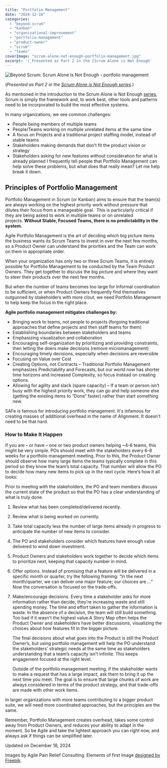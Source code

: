 ```yaml
---
title: "Portfolio Management"
date: "2024-12-18"
categories: 
  - "beyond-scrum"
  - "kanban"
  - "organizational-improvement"
  - "portfolio-management"
  - "product-owner"
  - "scrum"
  - "teams"
coverImage: "scrum-alone-not-enough-portfolio-management.jpg"
excerpt: '(_Presented as Part 2 in the [Scrum Alone is Not Enough'
---
```


![Beyond Scrum: Scrum Alone Is Not Enough - portfolio management](src/content/blog/portfolio-management/images/scrum-alone-not-enough-portfolio-management.jpg)

(_Presented as Part 2 in the [Scrum Alone is Not Enough series](/blog/scrum-alone-is-not-enough)._)

As mentioned in the introduction to the Scrum Alone is Not Enough [series](/blog/scrum-alone-is-not-enough), Scrum is simply the framework and, to work best, other tools and patterns need to be incorporated to build the most effective systems.

In many organizations, we see common challenges:

- People being members of multiple teams
- People/Teams working on multiple unrelated items at the same time
- A focus on Projects and a traditional project staffing model, instead of stable teams
- Stakeholders making demands that don't fit the product vision or strategy
- Stakeholders asking for new features without consideration for what is already planned I frequently tell people that Portfolio Management can help solve these problems, but what does that really mean? Let me help break it down.

## Principles of Portfolio Management

Portfolio Management in Scrum (or Kanban) aims to ensure that the team(s) are always working on the highest priority work without pressure that dilutes their focus from a manageable goal.  This is particularly critical if they are being asked to work in multiple teams or on unrelated projects. **Without Stable, Focused Teams, there is no predictability in the system.** 

Agile Portfolio Management is the art of deciding which big picture items the business wants its Scrum Teams to invest in over the next few months, so a Product Owner can understand the priorities and the Team can work on them in appropriate order.

When your organization has only two or three Scrum Teams, it is entirely possible for Portfolio Management to be conducted by the Team Product Owners. They get together to discuss the big picture and where they want to steer their products over the next few months.

But when the number of teams becomes too large for informal coordination to be sufficient, or when Product Owners frequently find themselves outgunned by stakeholders with more clout, we need Portfolio Management to help keep the focus in the right place.

**Agile portfolio management mitigates challenges by:** 

- Bringing work to teams, not people to projects (forgoing traditional approaches that define projects and then staff teams for them)
- Establishing boundaries between stakeholders and teams
- Emphasizing visualization and collaboration
- Encouraging self-organization by prioritizing and providing constraints, then letting the doers make decisions (remove micromanagement)
- Encouraging timely decisions, especially when decisions are reversible
- Focusing on Value over Cost
- Creating Options, not Contracts – Traditional Portfolio Management emphasizes Predictability and Forecasts, but our world now has shorter time horizons and increased Complexity, so focus instead on creating options.
- Allowing for agility and slack (spare capacity) – If a team or person isn’t busy with the highest priority work, they can go and help someone else (getting the existing items to “Done” faster) rather than start something new.

SAFe is famous for introducing portfolio management. It's infamous for creating masses of additional overhead in the name of Alignment. It doesn't need to be that hard.

### How to Make It Happen

If you are – or have – one or two product owners helping ~4-6 teams, this might be very simple. POs should meet with the stakeholders every 6-8 weeks for a portfolio management meeting. Prior to this, the Product Owner should observe how many large items the teams typically complete in this period so they know the team’s total capacity. That number will allow the PO to decide how many new items to pick up in the next cycle. Here’s how it all looks:

Prior to meeting with the stakeholders, the PO and team members discuss the current state of the product so that the PO has a clear understanding of what is truly done.

1. Review what has been completed/delivered recently.
2. Review what is being worked on currently.
3. Take total capacity less the number of large items already in progress to anticipate the number of new items to consider.
4. The PO and stakeholders consider which features have enough value delivered to wind down investment.
5. Product Owners and stakeholders work together to decide which items to prioritize next, keeping that capacity number in mind.
6. Offer options. Instead of promising that a feature will be delivered in a specific month or quarter, try the following framing: “In the next month/quarter, we can deliver one major feature; our choices are …” Now the conversation is focused on the trade-offs.
7. Make/encourage decisions. Every time a stakeholder asks for more information rather than decide, they're increasing waste and still spending money. The time and effort taken to gather the information is waste. In the absence of a decision, the team will still build something. Too bad if it wasn't the highest value.A Story Map often helps the Product Owner and stakeholders have better discussions, visualizing the choices about how features fit in the bigger picture.
    
    The final decisions about what goes into the Product is still the Product Owner’s, but using portfolio management will help the PO understand the stakeholders' strategic needs at the same time as stakeholders understanding that a team’s capacity isn’t infinite. This keeps engagement focused at the right level.
    
    Outside of the portfolio management meeting, if the stakeholder wants to make a request that has a large impact, ask them to bring it up the next time you meet. The goal is to ensure that large chunks of work are always considered in terms of the product strategy, and that trade-offs are made with other work items.

In larger organizations with more teams contributing to a bigger product suite, we will need more coordinated approaches, but the principles are the same.

Remember, Portfolio Management creates overhead, takes some control away from Product Owners, and reduces your ability to adapt in the moment. So be Agile and take the lightest approach you can right now, and always ask if things can be simplified later.

Updated on December 18, 2024

Images by Agile Pain Relief Consulting. Elements of first image [designed by Freepik](external:https://www.freepik.com/premium-vector/shopping-infographic-with-gears_714785.htm).
